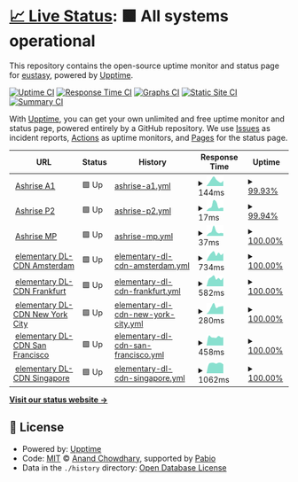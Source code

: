 # [📈 Live Status](https://eustasy.github.io/.uptime): <!--live status--> **🟩 All systems operational**

This repository contains the open-source uptime monitor and status page for [eustasy](https://eustasy.org), powered by [Upptime](https://github.com/upptime/upptime).

[![Uptime CI](https://github.com/eustasy/.uptime/workflows/Uptime%20CI/badge.svg)](https://github.com/eustasy/.uptime/actions?query=workflow%3A%22Uptime+CI%22)
[![Response Time CI](https://github.com/eustasy/.uptime/workflows/Response%20Time%20CI/badge.svg)](https://github.com/eustasy/.uptime/actions?query=workflow%3A%22Response+Time+CI%22)
[![Graphs CI](https://github.com/eustasy/.uptime/workflows/Graphs%20CI/badge.svg)](https://github.com/eustasy/.uptime/actions?query=workflow%3A%22Graphs+CI%22)
[![Static Site CI](https://github.com/eustasy/.uptime/workflows/Static%20Site%20CI/badge.svg)](https://github.com/eustasy/.uptime/actions?query=workflow%3A%22Static+Site+CI%22)
[![Summary CI](https://github.com/eustasy/.uptime/workflows/Summary%20CI/badge.svg)](https://github.com/eustasy/.uptime/actions?query=workflow%3A%22Summary+CI%22)

With [Upptime](https://upptime.js.org), you can get your own unlimited and free uptime monitor and status page, powered entirely by a GitHub repository. We use [Issues](https://github.com/eustasy/.uptime/issues) as incident reports, [Actions](https://github.com/eustasy/.uptime/actions) as uptime monitors, and [Pages](https://eustasy.github.io/.uptime) for the status page.

<!--start: status pages-->
<!-- This summary is generated by Upptime (https://github.com/upptime/upptime) -->
<!-- Do not edit this manually, your changes will be overwritten -->
<!-- prettier-ignore -->
| URL | Status | History | Response Time | Uptime |
| --- | ------ | ------- | ------------- | ------ |
| <img alt="" src="https://icons.duckduckgo.com/ip3/ashrise.com.ico" height="13"> [Ashrise A1](https://ashrise.com) | 🟩 Up | [ashrise-a1.yml](https://github.com/eustasy/.uptime/commits/HEAD/history/ashrise-a1.yml) | <details><summary><img alt="Response time graph" src="./graphs/ashrise-a1/response-time-week.png" height="20"> 144ms</summary><br><a href="https://eustasy.github.io/.uptime/history/ashrise-a1"><img alt="Response time 177" src="https://img.shields.io/endpoint?url=https%3A%2F%2Fraw.githubusercontent.com%2Feustasy%2F.uptime%2FHEAD%2Fapi%2Fashrise-a1%2Fresponse-time.json"></a><br><a href="https://eustasy.github.io/.uptime/history/ashrise-a1"><img alt="24-hour response time 124" src="https://img.shields.io/endpoint?url=https%3A%2F%2Fraw.githubusercontent.com%2Feustasy%2F.uptime%2FHEAD%2Fapi%2Fashrise-a1%2Fresponse-time-day.json"></a><br><a href="https://eustasy.github.io/.uptime/history/ashrise-a1"><img alt="7-day response time 144" src="https://img.shields.io/endpoint?url=https%3A%2F%2Fraw.githubusercontent.com%2Feustasy%2F.uptime%2FHEAD%2Fapi%2Fashrise-a1%2Fresponse-time-week.json"></a><br><a href="https://eustasy.github.io/.uptime/history/ashrise-a1"><img alt="30-day response time 177" src="https://img.shields.io/endpoint?url=https%3A%2F%2Fraw.githubusercontent.com%2Feustasy%2F.uptime%2FHEAD%2Fapi%2Fashrise-a1%2Fresponse-time-month.json"></a><br><a href="https://eustasy.github.io/.uptime/history/ashrise-a1"><img alt="1-year response time 177" src="https://img.shields.io/endpoint?url=https%3A%2F%2Fraw.githubusercontent.com%2Feustasy%2F.uptime%2FHEAD%2Fapi%2Fashrise-a1%2Fresponse-time-year.json"></a></details> | <details><summary><a href="https://eustasy.github.io/.uptime/history/ashrise-a1">99.93%</a></summary><a href="https://eustasy.github.io/.uptime/history/ashrise-a1"><img alt="All-time uptime 99.84%" src="https://img.shields.io/endpoint?url=https%3A%2F%2Fraw.githubusercontent.com%2Feustasy%2F.uptime%2FHEAD%2Fapi%2Fashrise-a1%2Fuptime.json"></a><br><a href="https://eustasy.github.io/.uptime/history/ashrise-a1"><img alt="24-hour uptime 99.54%" src="https://img.shields.io/endpoint?url=https%3A%2F%2Fraw.githubusercontent.com%2Feustasy%2F.uptime%2FHEAD%2Fapi%2Fashrise-a1%2Fuptime-day.json"></a><br><a href="https://eustasy.github.io/.uptime/history/ashrise-a1"><img alt="7-day uptime 99.93%" src="https://img.shields.io/endpoint?url=https%3A%2F%2Fraw.githubusercontent.com%2Feustasy%2F.uptime%2FHEAD%2Fapi%2Fashrise-a1%2Fuptime-week.json"></a><br><a href="https://eustasy.github.io/.uptime/history/ashrise-a1"><img alt="30-day uptime 99.84%" src="https://img.shields.io/endpoint?url=https%3A%2F%2Fraw.githubusercontent.com%2Feustasy%2F.uptime%2FHEAD%2Fapi%2Fashrise-a1%2Fuptime-month.json"></a><br><a href="https://eustasy.github.io/.uptime/history/ashrise-a1"><img alt="1-year uptime 99.84%" src="https://img.shields.io/endpoint?url=https%3A%2F%2Fraw.githubusercontent.com%2Feustasy%2F.uptime%2FHEAD%2Fapi%2Fashrise-a1%2Fuptime-year.json"></a></details>
| <img alt="" src="https://icons.duckduckgo.com/ip3/ashrise.com.ico" height="13"> [Ashrise P2](https://ashrise.com/phoenix/scrape) | 🟩 Up | [ashrise-p2.yml](https://github.com/eustasy/.uptime/commits/HEAD/history/ashrise-p2.yml) | <details><summary><img alt="Response time graph" src="./graphs/ashrise-p2/response-time-week.png" height="20"> 17ms</summary><br><a href="https://eustasy.github.io/.uptime/history/ashrise-p2"><img alt="Response time 21" src="https://img.shields.io/endpoint?url=https%3A%2F%2Fraw.githubusercontent.com%2Feustasy%2F.uptime%2FHEAD%2Fapi%2Fashrise-p2%2Fresponse-time.json"></a><br><a href="https://eustasy.github.io/.uptime/history/ashrise-p2"><img alt="24-hour response time 11" src="https://img.shields.io/endpoint?url=https%3A%2F%2Fraw.githubusercontent.com%2Feustasy%2F.uptime%2FHEAD%2Fapi%2Fashrise-p2%2Fresponse-time-day.json"></a><br><a href="https://eustasy.github.io/.uptime/history/ashrise-p2"><img alt="7-day response time 17" src="https://img.shields.io/endpoint?url=https%3A%2F%2Fraw.githubusercontent.com%2Feustasy%2F.uptime%2FHEAD%2Fapi%2Fashrise-p2%2Fresponse-time-week.json"></a><br><a href="https://eustasy.github.io/.uptime/history/ashrise-p2"><img alt="30-day response time 21" src="https://img.shields.io/endpoint?url=https%3A%2F%2Fraw.githubusercontent.com%2Feustasy%2F.uptime%2FHEAD%2Fapi%2Fashrise-p2%2Fresponse-time-month.json"></a><br><a href="https://eustasy.github.io/.uptime/history/ashrise-p2"><img alt="1-year response time 21" src="https://img.shields.io/endpoint?url=https%3A%2F%2Fraw.githubusercontent.com%2Feustasy%2F.uptime%2FHEAD%2Fapi%2Fashrise-p2%2Fresponse-time-year.json"></a></details> | <details><summary><a href="https://eustasy.github.io/.uptime/history/ashrise-p2">99.94%</a></summary><a href="https://eustasy.github.io/.uptime/history/ashrise-p2"><img alt="All-time uptime 99.84%" src="https://img.shields.io/endpoint?url=https%3A%2F%2Fraw.githubusercontent.com%2Feustasy%2F.uptime%2FHEAD%2Fapi%2Fashrise-p2%2Fuptime.json"></a><br><a href="https://eustasy.github.io/.uptime/history/ashrise-p2"><img alt="24-hour uptime 99.57%" src="https://img.shields.io/endpoint?url=https%3A%2F%2Fraw.githubusercontent.com%2Feustasy%2F.uptime%2FHEAD%2Fapi%2Fashrise-p2%2Fuptime-day.json"></a><br><a href="https://eustasy.github.io/.uptime/history/ashrise-p2"><img alt="7-day uptime 99.94%" src="https://img.shields.io/endpoint?url=https%3A%2F%2Fraw.githubusercontent.com%2Feustasy%2F.uptime%2FHEAD%2Fapi%2Fashrise-p2%2Fuptime-week.json"></a><br><a href="https://eustasy.github.io/.uptime/history/ashrise-p2"><img alt="30-day uptime 99.84%" src="https://img.shields.io/endpoint?url=https%3A%2F%2Fraw.githubusercontent.com%2Feustasy%2F.uptime%2FHEAD%2Fapi%2Fashrise-p2%2Fuptime-month.json"></a><br><a href="https://eustasy.github.io/.uptime/history/ashrise-p2"><img alt="1-year uptime 99.84%" src="https://img.shields.io/endpoint?url=https%3A%2F%2Fraw.githubusercontent.com%2Feustasy%2F.uptime%2FHEAD%2Fapi%2Fashrise-p2%2Fuptime-year.json"></a></details>
| <img alt="" src="https://icons.duckduckgo.com/ip3/ashrise.com.ico" height="13"> [Ashrise MP](https://ashrise.com/torrents) | 🟩 Up | [ashrise-mp.yml](https://github.com/eustasy/.uptime/commits/HEAD/history/ashrise-mp.yml) | <details><summary><img alt="Response time graph" src="./graphs/ashrise-mp/response-time-week.png" height="20"> 37ms</summary><br><a href="https://eustasy.github.io/.uptime/history/ashrise-mp"><img alt="Response time 48" src="https://img.shields.io/endpoint?url=https%3A%2F%2Fraw.githubusercontent.com%2Feustasy%2F.uptime%2FHEAD%2Fapi%2Fashrise-mp%2Fresponse-time.json"></a><br><a href="https://eustasy.github.io/.uptime/history/ashrise-mp"><img alt="24-hour response time 22" src="https://img.shields.io/endpoint?url=https%3A%2F%2Fraw.githubusercontent.com%2Feustasy%2F.uptime%2FHEAD%2Fapi%2Fashrise-mp%2Fresponse-time-day.json"></a><br><a href="https://eustasy.github.io/.uptime/history/ashrise-mp"><img alt="7-day response time 37" src="https://img.shields.io/endpoint?url=https%3A%2F%2Fraw.githubusercontent.com%2Feustasy%2F.uptime%2FHEAD%2Fapi%2Fashrise-mp%2Fresponse-time-week.json"></a><br><a href="https://eustasy.github.io/.uptime/history/ashrise-mp"><img alt="30-day response time 48" src="https://img.shields.io/endpoint?url=https%3A%2F%2Fraw.githubusercontent.com%2Feustasy%2F.uptime%2FHEAD%2Fapi%2Fashrise-mp%2Fresponse-time-month.json"></a><br><a href="https://eustasy.github.io/.uptime/history/ashrise-mp"><img alt="1-year response time 48" src="https://img.shields.io/endpoint?url=https%3A%2F%2Fraw.githubusercontent.com%2Feustasy%2F.uptime%2FHEAD%2Fapi%2Fashrise-mp%2Fresponse-time-year.json"></a></details> | <details><summary><a href="https://eustasy.github.io/.uptime/history/ashrise-mp">100.00%</a></summary><a href="https://eustasy.github.io/.uptime/history/ashrise-mp"><img alt="All-time uptime 99.86%" src="https://img.shields.io/endpoint?url=https%3A%2F%2Fraw.githubusercontent.com%2Feustasy%2F.uptime%2FHEAD%2Fapi%2Fashrise-mp%2Fuptime.json"></a><br><a href="https://eustasy.github.io/.uptime/history/ashrise-mp"><img alt="24-hour uptime 100.00%" src="https://img.shields.io/endpoint?url=https%3A%2F%2Fraw.githubusercontent.com%2Feustasy%2F.uptime%2FHEAD%2Fapi%2Fashrise-mp%2Fuptime-day.json"></a><br><a href="https://eustasy.github.io/.uptime/history/ashrise-mp"><img alt="7-day uptime 100.00%" src="https://img.shields.io/endpoint?url=https%3A%2F%2Fraw.githubusercontent.com%2Feustasy%2F.uptime%2FHEAD%2Fapi%2Fashrise-mp%2Fuptime-week.json"></a><br><a href="https://eustasy.github.io/.uptime/history/ashrise-mp"><img alt="30-day uptime 99.86%" src="https://img.shields.io/endpoint?url=https%3A%2F%2Fraw.githubusercontent.com%2Feustasy%2F.uptime%2FHEAD%2Fapi%2Fashrise-mp%2Fuptime-month.json"></a><br><a href="https://eustasy.github.io/.uptime/history/ashrise-mp"><img alt="1-year uptime 99.86%" src="https://img.shields.io/endpoint?url=https%3A%2F%2Fraw.githubusercontent.com%2Feustasy%2F.uptime%2FHEAD%2Fapi%2Fashrise-mp%2Fuptime-year.json"></a></details>
| <img alt="" src="https://icons.duckduckgo.com/ip3/ams3.dl.elementary.io.ico" height="13"> [elementary DL-CDN Amsterdam](https://ams3.dl.elementary.io/) | 🟩 Up | [elementary-dl-cdn-amsterdam.yml](https://github.com/eustasy/.uptime/commits/HEAD/history/elementary-dl-cdn-amsterdam.yml) | <details><summary><img alt="Response time graph" src="./graphs/elementary-dl-cdn-amsterdam/response-time-week.png" height="20"> 734ms</summary><br><a href="https://eustasy.github.io/.uptime/history/elementary-dl-cdn-amsterdam"><img alt="Response time 802" src="https://img.shields.io/endpoint?url=https%3A%2F%2Fraw.githubusercontent.com%2Feustasy%2F.uptime%2FHEAD%2Fapi%2Felementary-dl-cdn-amsterdam%2Fresponse-time.json"></a><br><a href="https://eustasy.github.io/.uptime/history/elementary-dl-cdn-amsterdam"><img alt="24-hour response time 795" src="https://img.shields.io/endpoint?url=https%3A%2F%2Fraw.githubusercontent.com%2Feustasy%2F.uptime%2FHEAD%2Fapi%2Felementary-dl-cdn-amsterdam%2Fresponse-time-day.json"></a><br><a href="https://eustasy.github.io/.uptime/history/elementary-dl-cdn-amsterdam"><img alt="7-day response time 734" src="https://img.shields.io/endpoint?url=https%3A%2F%2Fraw.githubusercontent.com%2Feustasy%2F.uptime%2FHEAD%2Fapi%2Felementary-dl-cdn-amsterdam%2Fresponse-time-week.json"></a><br><a href="https://eustasy.github.io/.uptime/history/elementary-dl-cdn-amsterdam"><img alt="30-day response time 802" src="https://img.shields.io/endpoint?url=https%3A%2F%2Fraw.githubusercontent.com%2Feustasy%2F.uptime%2FHEAD%2Fapi%2Felementary-dl-cdn-amsterdam%2Fresponse-time-month.json"></a><br><a href="https://eustasy.github.io/.uptime/history/elementary-dl-cdn-amsterdam"><img alt="1-year response time 802" src="https://img.shields.io/endpoint?url=https%3A%2F%2Fraw.githubusercontent.com%2Feustasy%2F.uptime%2FHEAD%2Fapi%2Felementary-dl-cdn-amsterdam%2Fresponse-time-year.json"></a></details> | <details><summary><a href="https://eustasy.github.io/.uptime/history/elementary-dl-cdn-amsterdam">100.00%</a></summary><a href="https://eustasy.github.io/.uptime/history/elementary-dl-cdn-amsterdam"><img alt="All-time uptime 100.00%" src="https://img.shields.io/endpoint?url=https%3A%2F%2Fraw.githubusercontent.com%2Feustasy%2F.uptime%2FHEAD%2Fapi%2Felementary-dl-cdn-amsterdam%2Fuptime.json"></a><br><a href="https://eustasy.github.io/.uptime/history/elementary-dl-cdn-amsterdam"><img alt="24-hour uptime 100.00%" src="https://img.shields.io/endpoint?url=https%3A%2F%2Fraw.githubusercontent.com%2Feustasy%2F.uptime%2FHEAD%2Fapi%2Felementary-dl-cdn-amsterdam%2Fuptime-day.json"></a><br><a href="https://eustasy.github.io/.uptime/history/elementary-dl-cdn-amsterdam"><img alt="7-day uptime 100.00%" src="https://img.shields.io/endpoint?url=https%3A%2F%2Fraw.githubusercontent.com%2Feustasy%2F.uptime%2FHEAD%2Fapi%2Felementary-dl-cdn-amsterdam%2Fuptime-week.json"></a><br><a href="https://eustasy.github.io/.uptime/history/elementary-dl-cdn-amsterdam"><img alt="30-day uptime 100.00%" src="https://img.shields.io/endpoint?url=https%3A%2F%2Fraw.githubusercontent.com%2Feustasy%2F.uptime%2FHEAD%2Fapi%2Felementary-dl-cdn-amsterdam%2Fuptime-month.json"></a><br><a href="https://eustasy.github.io/.uptime/history/elementary-dl-cdn-amsterdam"><img alt="1-year uptime 100.00%" src="https://img.shields.io/endpoint?url=https%3A%2F%2Fraw.githubusercontent.com%2Feustasy%2F.uptime%2FHEAD%2Fapi%2Felementary-dl-cdn-amsterdam%2Fuptime-year.json"></a></details>
| <img alt="" src="https://icons.duckduckgo.com/ip3/fra1.dl.elementary.io.ico" height="13"> [elementary DL-CDN Frankfurt](https://fra1.dl.elementary.io/) | 🟩 Up | [elementary-dl-cdn-frankfurt.yml](https://github.com/eustasy/.uptime/commits/HEAD/history/elementary-dl-cdn-frankfurt.yml) | <details><summary><img alt="Response time graph" src="./graphs/elementary-dl-cdn-frankfurt/response-time-week.png" height="20"> 582ms</summary><br><a href="https://eustasy.github.io/.uptime/history/elementary-dl-cdn-frankfurt"><img alt="Response time 621" src="https://img.shields.io/endpoint?url=https%3A%2F%2Fraw.githubusercontent.com%2Feustasy%2F.uptime%2FHEAD%2Fapi%2Felementary-dl-cdn-frankfurt%2Fresponse-time.json"></a><br><a href="https://eustasy.github.io/.uptime/history/elementary-dl-cdn-frankfurt"><img alt="24-hour response time 615" src="https://img.shields.io/endpoint?url=https%3A%2F%2Fraw.githubusercontent.com%2Feustasy%2F.uptime%2FHEAD%2Fapi%2Felementary-dl-cdn-frankfurt%2Fresponse-time-day.json"></a><br><a href="https://eustasy.github.io/.uptime/history/elementary-dl-cdn-frankfurt"><img alt="7-day response time 582" src="https://img.shields.io/endpoint?url=https%3A%2F%2Fraw.githubusercontent.com%2Feustasy%2F.uptime%2FHEAD%2Fapi%2Felementary-dl-cdn-frankfurt%2Fresponse-time-week.json"></a><br><a href="https://eustasy.github.io/.uptime/history/elementary-dl-cdn-frankfurt"><img alt="30-day response time 621" src="https://img.shields.io/endpoint?url=https%3A%2F%2Fraw.githubusercontent.com%2Feustasy%2F.uptime%2FHEAD%2Fapi%2Felementary-dl-cdn-frankfurt%2Fresponse-time-month.json"></a><br><a href="https://eustasy.github.io/.uptime/history/elementary-dl-cdn-frankfurt"><img alt="1-year response time 621" src="https://img.shields.io/endpoint?url=https%3A%2F%2Fraw.githubusercontent.com%2Feustasy%2F.uptime%2FHEAD%2Fapi%2Felementary-dl-cdn-frankfurt%2Fresponse-time-year.json"></a></details> | <details><summary><a href="https://eustasy.github.io/.uptime/history/elementary-dl-cdn-frankfurt">100.00%</a></summary><a href="https://eustasy.github.io/.uptime/history/elementary-dl-cdn-frankfurt"><img alt="All-time uptime 100.00%" src="https://img.shields.io/endpoint?url=https%3A%2F%2Fraw.githubusercontent.com%2Feustasy%2F.uptime%2FHEAD%2Fapi%2Felementary-dl-cdn-frankfurt%2Fuptime.json"></a><br><a href="https://eustasy.github.io/.uptime/history/elementary-dl-cdn-frankfurt"><img alt="24-hour uptime 100.00%" src="https://img.shields.io/endpoint?url=https%3A%2F%2Fraw.githubusercontent.com%2Feustasy%2F.uptime%2FHEAD%2Fapi%2Felementary-dl-cdn-frankfurt%2Fuptime-day.json"></a><br><a href="https://eustasy.github.io/.uptime/history/elementary-dl-cdn-frankfurt"><img alt="7-day uptime 100.00%" src="https://img.shields.io/endpoint?url=https%3A%2F%2Fraw.githubusercontent.com%2Feustasy%2F.uptime%2FHEAD%2Fapi%2Felementary-dl-cdn-frankfurt%2Fuptime-week.json"></a><br><a href="https://eustasy.github.io/.uptime/history/elementary-dl-cdn-frankfurt"><img alt="30-day uptime 100.00%" src="https://img.shields.io/endpoint?url=https%3A%2F%2Fraw.githubusercontent.com%2Feustasy%2F.uptime%2FHEAD%2Fapi%2Felementary-dl-cdn-frankfurt%2Fuptime-month.json"></a><br><a href="https://eustasy.github.io/.uptime/history/elementary-dl-cdn-frankfurt"><img alt="1-year uptime 100.00%" src="https://img.shields.io/endpoint?url=https%3A%2F%2Fraw.githubusercontent.com%2Feustasy%2F.uptime%2FHEAD%2Fapi%2Felementary-dl-cdn-frankfurt%2Fuptime-year.json"></a></details>
| <img alt="" src="https://icons.duckduckgo.com/ip3/nyc3.dl.elementary.io.ico" height="13"> [elementary DL-CDN New York City](https://nyc3.dl.elementary.io/) | 🟩 Up | [elementary-dl-cdn-new-york-city.yml](https://github.com/eustasy/.uptime/commits/HEAD/history/elementary-dl-cdn-new-york-city.yml) | <details><summary><img alt="Response time graph" src="./graphs/elementary-dl-cdn-new-york-city/response-time-week.png" height="20"> 280ms</summary><br><a href="https://eustasy.github.io/.uptime/history/elementary-dl-cdn-new-york-city"><img alt="Response time 314" src="https://img.shields.io/endpoint?url=https%3A%2F%2Fraw.githubusercontent.com%2Feustasy%2F.uptime%2FHEAD%2Fapi%2Felementary-dl-cdn-new-york-city%2Fresponse-time.json"></a><br><a href="https://eustasy.github.io/.uptime/history/elementary-dl-cdn-new-york-city"><img alt="24-hour response time 316" src="https://img.shields.io/endpoint?url=https%3A%2F%2Fraw.githubusercontent.com%2Feustasy%2F.uptime%2FHEAD%2Fapi%2Felementary-dl-cdn-new-york-city%2Fresponse-time-day.json"></a><br><a href="https://eustasy.github.io/.uptime/history/elementary-dl-cdn-new-york-city"><img alt="7-day response time 280" src="https://img.shields.io/endpoint?url=https%3A%2F%2Fraw.githubusercontent.com%2Feustasy%2F.uptime%2FHEAD%2Fapi%2Felementary-dl-cdn-new-york-city%2Fresponse-time-week.json"></a><br><a href="https://eustasy.github.io/.uptime/history/elementary-dl-cdn-new-york-city"><img alt="30-day response time 314" src="https://img.shields.io/endpoint?url=https%3A%2F%2Fraw.githubusercontent.com%2Feustasy%2F.uptime%2FHEAD%2Fapi%2Felementary-dl-cdn-new-york-city%2Fresponse-time-month.json"></a><br><a href="https://eustasy.github.io/.uptime/history/elementary-dl-cdn-new-york-city"><img alt="1-year response time 314" src="https://img.shields.io/endpoint?url=https%3A%2F%2Fraw.githubusercontent.com%2Feustasy%2F.uptime%2FHEAD%2Fapi%2Felementary-dl-cdn-new-york-city%2Fresponse-time-year.json"></a></details> | <details><summary><a href="https://eustasy.github.io/.uptime/history/elementary-dl-cdn-new-york-city">100.00%</a></summary><a href="https://eustasy.github.io/.uptime/history/elementary-dl-cdn-new-york-city"><img alt="All-time uptime 100.00%" src="https://img.shields.io/endpoint?url=https%3A%2F%2Fraw.githubusercontent.com%2Feustasy%2F.uptime%2FHEAD%2Fapi%2Felementary-dl-cdn-new-york-city%2Fuptime.json"></a><br><a href="https://eustasy.github.io/.uptime/history/elementary-dl-cdn-new-york-city"><img alt="24-hour uptime 100.00%" src="https://img.shields.io/endpoint?url=https%3A%2F%2Fraw.githubusercontent.com%2Feustasy%2F.uptime%2FHEAD%2Fapi%2Felementary-dl-cdn-new-york-city%2Fuptime-day.json"></a><br><a href="https://eustasy.github.io/.uptime/history/elementary-dl-cdn-new-york-city"><img alt="7-day uptime 100.00%" src="https://img.shields.io/endpoint?url=https%3A%2F%2Fraw.githubusercontent.com%2Feustasy%2F.uptime%2FHEAD%2Fapi%2Felementary-dl-cdn-new-york-city%2Fuptime-week.json"></a><br><a href="https://eustasy.github.io/.uptime/history/elementary-dl-cdn-new-york-city"><img alt="30-day uptime 100.00%" src="https://img.shields.io/endpoint?url=https%3A%2F%2Fraw.githubusercontent.com%2Feustasy%2F.uptime%2FHEAD%2Fapi%2Felementary-dl-cdn-new-york-city%2Fuptime-month.json"></a><br><a href="https://eustasy.github.io/.uptime/history/elementary-dl-cdn-new-york-city"><img alt="1-year uptime 100.00%" src="https://img.shields.io/endpoint?url=https%3A%2F%2Fraw.githubusercontent.com%2Feustasy%2F.uptime%2FHEAD%2Fapi%2Felementary-dl-cdn-new-york-city%2Fuptime-year.json"></a></details>
| <img alt="" src="https://icons.duckduckgo.com/ip3/sfo1.dl.elementary.io.ico" height="13"> [elementary DL-CDN San Francisco](https://sfo1.dl.elementary.io/) | 🟩 Up | [elementary-dl-cdn-san-francisco.yml](https://github.com/eustasy/.uptime/commits/HEAD/history/elementary-dl-cdn-san-francisco.yml) | <details><summary><img alt="Response time graph" src="./graphs/elementary-dl-cdn-san-francisco/response-time-week.png" height="20"> 458ms</summary><br><a href="https://eustasy.github.io/.uptime/history/elementary-dl-cdn-san-francisco"><img alt="Response time 433" src="https://img.shields.io/endpoint?url=https%3A%2F%2Fraw.githubusercontent.com%2Feustasy%2F.uptime%2FHEAD%2Fapi%2Felementary-dl-cdn-san-francisco%2Fresponse-time.json"></a><br><a href="https://eustasy.github.io/.uptime/history/elementary-dl-cdn-san-francisco"><img alt="24-hour response time 443" src="https://img.shields.io/endpoint?url=https%3A%2F%2Fraw.githubusercontent.com%2Feustasy%2F.uptime%2FHEAD%2Fapi%2Felementary-dl-cdn-san-francisco%2Fresponse-time-day.json"></a><br><a href="https://eustasy.github.io/.uptime/history/elementary-dl-cdn-san-francisco"><img alt="7-day response time 458" src="https://img.shields.io/endpoint?url=https%3A%2F%2Fraw.githubusercontent.com%2Feustasy%2F.uptime%2FHEAD%2Fapi%2Felementary-dl-cdn-san-francisco%2Fresponse-time-week.json"></a><br><a href="https://eustasy.github.io/.uptime/history/elementary-dl-cdn-san-francisco"><img alt="30-day response time 433" src="https://img.shields.io/endpoint?url=https%3A%2F%2Fraw.githubusercontent.com%2Feustasy%2F.uptime%2FHEAD%2Fapi%2Felementary-dl-cdn-san-francisco%2Fresponse-time-month.json"></a><br><a href="https://eustasy.github.io/.uptime/history/elementary-dl-cdn-san-francisco"><img alt="1-year response time 433" src="https://img.shields.io/endpoint?url=https%3A%2F%2Fraw.githubusercontent.com%2Feustasy%2F.uptime%2FHEAD%2Fapi%2Felementary-dl-cdn-san-francisco%2Fresponse-time-year.json"></a></details> | <details><summary><a href="https://eustasy.github.io/.uptime/history/elementary-dl-cdn-san-francisco">100.00%</a></summary><a href="https://eustasy.github.io/.uptime/history/elementary-dl-cdn-san-francisco"><img alt="All-time uptime 100.00%" src="https://img.shields.io/endpoint?url=https%3A%2F%2Fraw.githubusercontent.com%2Feustasy%2F.uptime%2FHEAD%2Fapi%2Felementary-dl-cdn-san-francisco%2Fuptime.json"></a><br><a href="https://eustasy.github.io/.uptime/history/elementary-dl-cdn-san-francisco"><img alt="24-hour uptime 100.00%" src="https://img.shields.io/endpoint?url=https%3A%2F%2Fraw.githubusercontent.com%2Feustasy%2F.uptime%2FHEAD%2Fapi%2Felementary-dl-cdn-san-francisco%2Fuptime-day.json"></a><br><a href="https://eustasy.github.io/.uptime/history/elementary-dl-cdn-san-francisco"><img alt="7-day uptime 100.00%" src="https://img.shields.io/endpoint?url=https%3A%2F%2Fraw.githubusercontent.com%2Feustasy%2F.uptime%2FHEAD%2Fapi%2Felementary-dl-cdn-san-francisco%2Fuptime-week.json"></a><br><a href="https://eustasy.github.io/.uptime/history/elementary-dl-cdn-san-francisco"><img alt="30-day uptime 100.00%" src="https://img.shields.io/endpoint?url=https%3A%2F%2Fraw.githubusercontent.com%2Feustasy%2F.uptime%2FHEAD%2Fapi%2Felementary-dl-cdn-san-francisco%2Fuptime-month.json"></a><br><a href="https://eustasy.github.io/.uptime/history/elementary-dl-cdn-san-francisco"><img alt="1-year uptime 100.00%" src="https://img.shields.io/endpoint?url=https%3A%2F%2Fraw.githubusercontent.com%2Feustasy%2F.uptime%2FHEAD%2Fapi%2Felementary-dl-cdn-san-francisco%2Fuptime-year.json"></a></details>
| <img alt="" src="https://icons.duckduckgo.com/ip3/sgp1.dl.elementary.io.ico" height="13"> [elementary DL-CDN Singapore](https://sgp1.dl.elementary.io/) | 🟩 Up | [elementary-dl-cdn-singapore.yml](https://github.com/eustasy/.uptime/commits/HEAD/history/elementary-dl-cdn-singapore.yml) | <details><summary><img alt="Response time graph" src="./graphs/elementary-dl-cdn-singapore/response-time-week.png" height="20"> 1062ms</summary><br><a href="https://eustasy.github.io/.uptime/history/elementary-dl-cdn-singapore"><img alt="Response time 1060" src="https://img.shields.io/endpoint?url=https%3A%2F%2Fraw.githubusercontent.com%2Feustasy%2F.uptime%2FHEAD%2Fapi%2Felementary-dl-cdn-singapore%2Fresponse-time.json"></a><br><a href="https://eustasy.github.io/.uptime/history/elementary-dl-cdn-singapore"><img alt="24-hour response time 942" src="https://img.shields.io/endpoint?url=https%3A%2F%2Fraw.githubusercontent.com%2Feustasy%2F.uptime%2FHEAD%2Fapi%2Felementary-dl-cdn-singapore%2Fresponse-time-day.json"></a><br><a href="https://eustasy.github.io/.uptime/history/elementary-dl-cdn-singapore"><img alt="7-day response time 1062" src="https://img.shields.io/endpoint?url=https%3A%2F%2Fraw.githubusercontent.com%2Feustasy%2F.uptime%2FHEAD%2Fapi%2Felementary-dl-cdn-singapore%2Fresponse-time-week.json"></a><br><a href="https://eustasy.github.io/.uptime/history/elementary-dl-cdn-singapore"><img alt="30-day response time 1060" src="https://img.shields.io/endpoint?url=https%3A%2F%2Fraw.githubusercontent.com%2Feustasy%2F.uptime%2FHEAD%2Fapi%2Felementary-dl-cdn-singapore%2Fresponse-time-month.json"></a><br><a href="https://eustasy.github.io/.uptime/history/elementary-dl-cdn-singapore"><img alt="1-year response time 1060" src="https://img.shields.io/endpoint?url=https%3A%2F%2Fraw.githubusercontent.com%2Feustasy%2F.uptime%2FHEAD%2Fapi%2Felementary-dl-cdn-singapore%2Fresponse-time-year.json"></a></details> | <details><summary><a href="https://eustasy.github.io/.uptime/history/elementary-dl-cdn-singapore">100.00%</a></summary><a href="https://eustasy.github.io/.uptime/history/elementary-dl-cdn-singapore"><img alt="All-time uptime 100.00%" src="https://img.shields.io/endpoint?url=https%3A%2F%2Fraw.githubusercontent.com%2Feustasy%2F.uptime%2FHEAD%2Fapi%2Felementary-dl-cdn-singapore%2Fuptime.json"></a><br><a href="https://eustasy.github.io/.uptime/history/elementary-dl-cdn-singapore"><img alt="24-hour uptime 100.00%" src="https://img.shields.io/endpoint?url=https%3A%2F%2Fraw.githubusercontent.com%2Feustasy%2F.uptime%2FHEAD%2Fapi%2Felementary-dl-cdn-singapore%2Fuptime-day.json"></a><br><a href="https://eustasy.github.io/.uptime/history/elementary-dl-cdn-singapore"><img alt="7-day uptime 100.00%" src="https://img.shields.io/endpoint?url=https%3A%2F%2Fraw.githubusercontent.com%2Feustasy%2F.uptime%2FHEAD%2Fapi%2Felementary-dl-cdn-singapore%2Fuptime-week.json"></a><br><a href="https://eustasy.github.io/.uptime/history/elementary-dl-cdn-singapore"><img alt="30-day uptime 100.00%" src="https://img.shields.io/endpoint?url=https%3A%2F%2Fraw.githubusercontent.com%2Feustasy%2F.uptime%2FHEAD%2Fapi%2Felementary-dl-cdn-singapore%2Fuptime-month.json"></a><br><a href="https://eustasy.github.io/.uptime/history/elementary-dl-cdn-singapore"><img alt="1-year uptime 100.00%" src="https://img.shields.io/endpoint?url=https%3A%2F%2Fraw.githubusercontent.com%2Feustasy%2F.uptime%2FHEAD%2Fapi%2Felementary-dl-cdn-singapore%2Fuptime-year.json"></a></details>

<!--end: status pages-->

[**Visit our status website →**](https://eustasy.github.io/.uptime)

## 📄 License

- Powered by: [Upptime](https://github.com/upptime/upptime)
- Code: [MIT](./LICENSE) © [Anand Chowdhary](https://anandchowdhary.com), supported by [Pabio](https://pabio.com)
- Data in the `./history` directory: [Open Database License](https://opendatacommons.org/licenses/odbl/1-0/)
